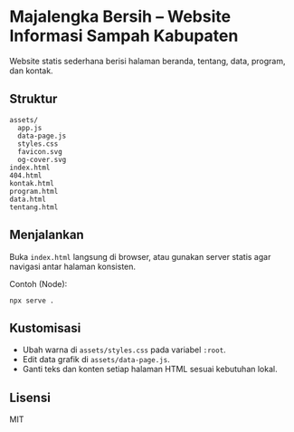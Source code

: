 # Majalengka Bersih – Website Informasi Sampah Kabupaten

Website statis sederhana berisi halaman beranda, tentang, data, program, dan kontak.

## Struktur

```
assets/
  app.js
  data-page.js
  styles.css
  favicon.svg
  og-cover.svg
index.html
404.html
kontak.html
program.html
data.html
tentang.html
```

## Menjalankan

Buka `index.html` langsung di browser, atau gunakan server statis agar navigasi antar halaman konsisten.

Contoh (Node):

```
npx serve .
```

## Kustomisasi
- Ubah warna di `assets/styles.css` pada variabel `:root`.
- Edit data grafik di `assets/data-page.js`.
- Ganti teks dan konten setiap halaman HTML sesuai kebutuhan lokal.

## Lisensi
MIT
